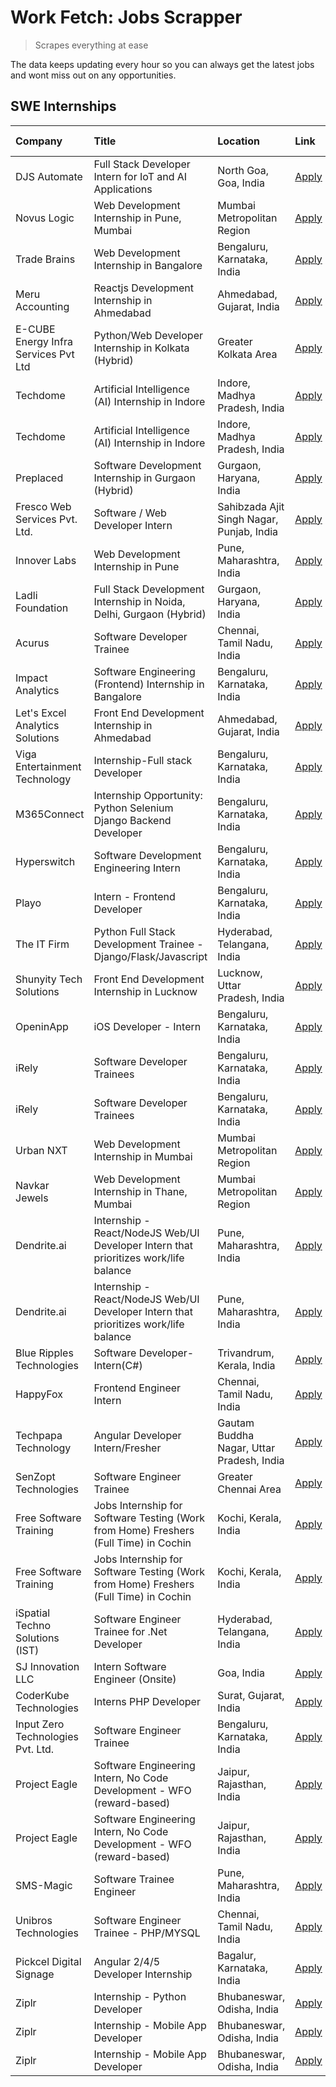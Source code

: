 # Work Fetch: Jobs Scrapper
> Scrapes everything at ease

The data keeps updating every hour so you can always get the latest jobs and wont miss out on any opportunities.

## SWE Internships
<!--START_SECTION:workfetch-->
| Company                              | Title                                                                                | Location                                  | Link                                                                                                                                                                                                                                                                                                       | Date Posted   |
|:-------------------------------------|:-------------------------------------------------------------------------------------|:------------------------------------------|:-----------------------------------------------------------------------------------------------------------------------------------------------------------------------------------------------------------------------------------------------------------------------------------------------------------|:--------------|
| DJS Automate                         | Full Stack Developer Intern for IoT and AI Applications                              | North Goa, Goa, India                     | [Apply](https://in.linkedin.com/jobs/view/full-stack-developer-intern-for-iot-and-ai-applications-at-djs-automate-3886211102?position=2&pageNum=0&refId=b23GDag5IPMv0yoMFurWGg%3D%3D&trackingId=JxOcwt9dqnXF1eK%2FZBR8hQ%3D%3D&trk=public_jobs_jserp-result_search-card)                                   | 2024-04-06    |
| Novus Logic                          | Web Development Internship in Pune, Mumbai                                           | Mumbai Metropolitan Region                | [Apply](https://in.linkedin.com/jobs/view/web-development-internship-in-pune-mumbai-at-novus-logic-3885741475?position=45&pageNum=0&refId=b23GDag5IPMv0yoMFurWGg%3D%3D&trackingId=YbEEc2lTbM28TnjBGHjs6Q%3D%3D&trk=public_jobs_jserp-result_search-card)                                                   | 2024-04-04    |
| Trade Brains                         | Web Development Internship in Bangalore                                              | Bengaluru, Karnataka, India               | [Apply](https://in.linkedin.com/jobs/view/web-development-internship-in-bangalore-at-trade-brains-3885739433?position=57&pageNum=0&refId=b23GDag5IPMv0yoMFurWGg%3D%3D&trackingId=%2BOg4505FJMPtxRxIwTLb9w%3D%3D&trk=public_jobs_jserp-result_search-card)                                                  | 2024-04-04    |
| Meru Accounting                      | Reactjs Development Internship in Ahmedabad                                          | Ahmedabad, Gujarat, India                 | [Apply](https://in.linkedin.com/jobs/view/reactjs-development-internship-in-ahmedabad-at-meru-accounting-3883961580?position=49&pageNum=0&refId=b23GDag5IPMv0yoMFurWGg%3D%3D&trackingId=JkHyr9NVnJHzNFDyAWPHAA%3D%3D&trk=public_jobs_jserp-result_search-card)                                             | 2024-04-03    |
| E-CUBE Energy Infra Services Pvt Ltd | Python/Web Developer Internship in Kolkata (Hybrid)                                  | Greater Kolkata Area                      | [Apply](https://in.linkedin.com/jobs/view/python-web-developer-internship-in-kolkata-hybrid-at-e-cube-energy-infra-services-pvt-ltd-3882160442?position=25&pageNum=0&refId=b23GDag5IPMv0yoMFurWGg%3D%3D&trackingId=pSEj6NS0llZett9o%2FLjtUQ%3D%3D&trk=public_jobs_jserp-result_search-card)                | 2024-04-02    |
| Techdome                             | Artificial Intelligence (AI) Internship in Indore                                    | Indore, Madhya Pradesh, India             | [Apply](https://in.linkedin.com/jobs/view/artificial-intelligence-ai-internship-in-indore-at-techdome-3882158884?position=32&pageNum=0&refId=b23GDag5IPMv0yoMFurWGg%3D%3D&trackingId=g%2B%2FRi0vno1brjEVqZWnc6g%3D%3D&trk=public_jobs_jserp-result_search-card)                                            | 2024-04-02    |
| Techdome                             | Artificial Intelligence (AI) Internship in Indore                                    | Indore, Madhya Pradesh, India             | [Apply](https://in.linkedin.com/jobs/view/artificial-intelligence-ai-internship-in-indore-at-techdome-3882158884?position=7&pageNum=2&refId=J6flZ5Z5U5oPf2hAKufEFw%3D%3D&trackingId=MZfjaglcdJa8%2F60IrKXpmg%3D%3D&trk=public_jobs_jserp-result_search-card)                                               | 2024-04-02    |
| Preplaced                            | Software Development Internship in Gurgaon (Hybrid)                                  | Gurgaon, Haryana, India                   | [Apply](https://in.linkedin.com/jobs/view/software-development-internship-in-gurgaon-hybrid-at-preplaced-3880567870?position=18&pageNum=0&refId=b23GDag5IPMv0yoMFurWGg%3D%3D&trackingId=W5D8xpr8yyo1Ddk%2FyvfG7Q%3D%3D&trk=public_jobs_jserp-result_search-card)                                           | 2024-04-01    |
| Fresco Web Services Pvt. Ltd.        | Software / Web Developer Intern                                                      | Sahibzada Ajit Singh Nagar, Punjab, India | [Apply](https://in.linkedin.com/jobs/view/software-web-developer-intern-at-fresco-web-services-pvt-ltd-3880552598?position=42&pageNum=0&refId=b23GDag5IPMv0yoMFurWGg%3D%3D&trackingId=w9wBrLsH4lcuc2tI8xGpMQ%3D%3D&trk=public_jobs_jserp-result_search-card)                                               | 2024-04-01    |
| Innover Labs                         | Web Development Internship in Pune                                                   | Pune, Maharashtra, India                  | [Apply](https://in.linkedin.com/jobs/view/web-development-internship-in-pune-at-innover-labs-3875494237?position=24&pageNum=0&refId=b23GDag5IPMv0yoMFurWGg%3D%3D&trackingId=83o2afrmYQJVasFkgBINyQ%3D%3D&trk=public_jobs_jserp-result_search-card)                                                         | 2024-03-28    |
| Ladli Foundation                     | Full Stack Development Internship in Noida, Delhi, Gurgaon (Hybrid)                  | Gurgaon, Haryana, India                   | [Apply](https://in.linkedin.com/jobs/view/full-stack-development-internship-in-noida-delhi-gurgaon-hybrid-at-ladli-foundation-3875495236?position=37&pageNum=0&refId=b23GDag5IPMv0yoMFurWGg%3D%3D&trackingId=TdMzppCO%2FuvX9EhB2tZWRg%3D%3D&trk=public_jobs_jserp-result_search-card)                      | 2024-03-28    |
| Acurus                               | Software Developer Trainee                                                           | Chennai, Tamil Nadu, India                | [Apply](https://in.linkedin.com/jobs/view/software-developer-trainee-at-acurus-3871400616?position=3&pageNum=0&refId=b23GDag5IPMv0yoMFurWGg%3D%3D&trackingId=OAts9C%2BS2E%2BdHM1Wht5LuQ%3D%3D&trk=public_jobs_jserp-result_search-card)                                                                    | 2024-03-26    |
| Impact Analytics                     | Software Engineering (Frontend) Internship in Bangalore                              | Bengaluru, Karnataka, India               | [Apply](https://in.linkedin.com/jobs/view/software-engineering-frontend-internship-in-bangalore-at-impact-analytics-3872535077?position=41&pageNum=0&refId=b23GDag5IPMv0yoMFurWGg%3D%3D&trackingId=TMtHUPeFpA%2FNjlil6zqVRA%3D%3D&trk=public_jobs_jserp-result_search-card)                                | 2024-03-26    |
| Let's Excel Analytics Solutions      | Front End Development Internship in Ahmedabad                                        | Ahmedabad, Gujarat, India                 | [Apply](https://in.linkedin.com/jobs/view/front-end-development-internship-in-ahmedabad-at-let-s-excel-analytics-solutions-3872524901?position=51&pageNum=0&refId=b23GDag5IPMv0yoMFurWGg%3D%3D&trackingId=eiKTWMMaEkW8aIjO%2Fdj6Rg%3D%3D&trk=public_jobs_jserp-result_search-card)                         | 2024-03-26    |
| Viga Entertainment Technology        | Internship-Full stack Developer                                                      | Bengaluru, Karnataka, India               | [Apply](https://in.linkedin.com/jobs/view/internship-full-stack-developer-at-viga-entertainment-technology-3870669789?position=54&pageNum=0&refId=b23GDag5IPMv0yoMFurWGg%3D%3D&trackingId=HV87s7iNcYpRpwpK%2FJ3LmA%3D%3D&trk=public_jobs_jserp-result_search-card)                                         | 2024-03-25    |
| M365Connect                          | Internship Opportunity: Python Selenium Django Backend Developer                     | Bengaluru, Karnataka, India               | [Apply](https://in.linkedin.com/jobs/view/internship-opportunity-python-selenium-django-backend-developer-at-m365connect-3868219387?position=38&pageNum=0&refId=b23GDag5IPMv0yoMFurWGg%3D%3D&trackingId=1Ll%2BU7RH%2FQXs4WJCJIcg4g%3D%3D&trk=public_jobs_jserp-result_search-card)                         | 2024-03-24    |
| Hyperswitch                          | Software Development Engineering Intern                                              | Bengaluru, Karnataka, India               | [Apply](https://in.linkedin.com/jobs/view/software-development-engineering-intern-at-hyperswitch-3865513498?position=17&pageNum=0&refId=b23GDag5IPMv0yoMFurWGg%3D%3D&trackingId=4eBuLVMOtEsQ%2FVMRSD6XyA%3D%3D&trk=public_jobs_jserp-result_search-card)                                                   | 2024-03-23    |
| Playo                                | Intern - Frontend Developer                                                          | Bengaluru, Karnataka, India               | [Apply](https://in.linkedin.com/jobs/view/intern-frontend-developer-at-playo-3864131172?position=16&pageNum=0&refId=b23GDag5IPMv0yoMFurWGg%3D%3D&trackingId=ZaemzKQVgwWhcYRt8LCjUg%3D%3D&trk=public_jobs_jserp-result_search-card)                                                                         | 2024-03-22    |
| The IT Firm                          | Python Full Stack Development Trainee - Django/Flask/Javascript                      | Hyderabad, Telangana, India               | [Apply](https://in.linkedin.com/jobs/view/python-full-stack-development-trainee-django-flask-javascript-at-the-it-firm-3864185812?position=19&pageNum=0&refId=b23GDag5IPMv0yoMFurWGg%3D%3D&trackingId=0%2BULYPhxnZoJXepTtQ6KBg%3D%3D&trk=public_jobs_jserp-result_search-card)                             | 2024-03-22    |
| Shunyity Tech Solutions              | Front End Development Internship in Lucknow                                          | Lucknow, Uttar Pradesh, India             | [Apply](https://in.linkedin.com/jobs/view/front-end-development-internship-in-lucknow-at-shunyity-tech-solutions-3867082792?position=8&pageNum=0&refId=b23GDag5IPMv0yoMFurWGg%3D%3D&trackingId=S%2BAKb0mDb28547MjhY%2FWoQ%3D%3D&trk=public_jobs_jserp-result_search-card)                                  | 2024-03-21    |
| OpeninApp                            | iOS Developer - Intern                                                               | Bengaluru, Karnataka, India               | [Apply](https://in.linkedin.com/jobs/view/ios-developer-intern-at-openinapp-3867093357?position=20&pageNum=0&refId=b23GDag5IPMv0yoMFurWGg%3D%3D&trackingId=UachD9S2PiyCwkSyZBn3yw%3D%3D&trk=public_jobs_jserp-result_search-card)                                                                          | 2024-03-21    |
| iRely                                | Software Developer Trainees                                                          | Bengaluru, Karnataka, India               | [Apply](https://in.linkedin.com/jobs/view/software-developer-trainees-at-irely-3860566039?position=33&pageNum=0&refId=b23GDag5IPMv0yoMFurWGg%3D%3D&trackingId=ihnKsz0s9f33%2FwAwMiGYBw%3D%3D&trk=public_jobs_jserp-result_search-card)                                                                     | 2024-03-18    |
| iRely                                | Software Developer Trainees                                                          | Bengaluru, Karnataka, India               | [Apply](https://in.linkedin.com/jobs/view/software-developer-trainees-at-irely-3860566039?position=8&pageNum=2&refId=J6flZ5Z5U5oPf2hAKufEFw%3D%3D&trackingId=tJ%2FiiN0MTUEURyPBpGlteA%3D%3D&trk=public_jobs_jserp-result_search-card)                                                                      | 2024-03-18    |
| Urban NXT                            | Web Development Internship in Mumbai                                                 | Mumbai Metropolitan Region                | [Apply](https://in.linkedin.com/jobs/view/web-development-internship-in-mumbai-at-urban-nxt-3858090142?position=47&pageNum=0&refId=b23GDag5IPMv0yoMFurWGg%3D%3D&trackingId=Ms0C9Sf5xMczV4X%2BaZutxg%3D%3D&trk=public_jobs_jserp-result_search-card)                                                        | 2024-03-15    |
| Navkar Jewels                        | Web Development Internship in Thane, Mumbai                                          | Mumbai Metropolitan Region                | [Apply](https://in.linkedin.com/jobs/view/web-development-internship-in-thane-mumbai-at-navkar-jewels-3858080315?position=60&pageNum=0&refId=b23GDag5IPMv0yoMFurWGg%3D%3D&trackingId=x8vLDElThAAv0WOPS9%2FtPw%3D%3D&trk=public_jobs_jserp-result_search-card)                                              | 2024-03-15    |
| Dendrite.ai                          | Internship - React/NodeJS Web/UI Developer Intern that prioritizes work/life balance | Pune, Maharashtra, India                  | [Apply](https://in.linkedin.com/jobs/view/internship-react-nodejs-web-ui-developer-intern-that-prioritizes-work-life-balance-at-dendrite-ai-3853583200?position=35&pageNum=0&refId=b23GDag5IPMv0yoMFurWGg%3D%3D&trackingId=uqTZCfE1IPSqqKZNbxKwxQ%3D%3D&trk=public_jobs_jserp-result_search-card)          | 2024-03-12    |
| Dendrite.ai                          | Internship - React/NodeJS Web/UI Developer Intern that prioritizes work/life balance | Pune, Maharashtra, India                  | [Apply](https://in.linkedin.com/jobs/view/internship-react-nodejs-web-ui-developer-intern-that-prioritizes-work-life-balance-at-dendrite-ai-3853583200?position=10&pageNum=2&refId=J6flZ5Z5U5oPf2hAKufEFw%3D%3D&trackingId=Yv13ficfy4fQXW19yvm0Aw%3D%3D&trk=public_jobs_jserp-result_search-card)          | 2024-03-12    |
| Blue Ripples Technologies            | Software Developer- Intern(C#)                                                       | Trivandrum, Kerala, India                 | [Apply](https://in.linkedin.com/jobs/view/software-developer-intern-c%23-at-blue-ripples-technologies-3850694934?position=52&pageNum=0&refId=b23GDag5IPMv0yoMFurWGg%3D%3D&trackingId=1kaI4r7h5Gbta5vTpIgShg%3D%3D&trk=public_jobs_jserp-result_search-card)                                                | 2024-03-08    |
| HappyFox                             | Frontend Engineer Intern                                                             | Chennai, Tamil Nadu, India                | [Apply](https://in.linkedin.com/jobs/view/frontend-engineer-intern-at-happyfox-3848357951?position=50&pageNum=0&refId=b23GDag5IPMv0yoMFurWGg%3D%3D&trackingId=bG0xwv%2FxrVLC9TSo1i5RAQ%3D%3D&trk=public_jobs_jserp-result_search-card)                                                                     | 2024-03-07    |
| Techpapa Technology                  | Angular Developer Intern/Fresher                                                     | Gautam Buddha Nagar, Uttar Pradesh, India | [Apply](https://in.linkedin.com/jobs/view/angular-developer-intern-fresher-at-techpapa-technology-3834305862?position=53&pageNum=0&refId=b23GDag5IPMv0yoMFurWGg%3D%3D&trackingId=yjKOrvqkjLjdR8ZXwgc68Q%3D%3D&trk=public_jobs_jserp-result_search-card)                                                    | 2024-02-20    |
| SenZopt Technologies                 | Software Engineer Trainee                                                            | Greater Chennai Area                      | [Apply](https://in.linkedin.com/jobs/view/software-engineer-trainee-at-senzopt-technologies-3827688781?position=55&pageNum=0&refId=b23GDag5IPMv0yoMFurWGg%3D%3D&trackingId=uHwMoPS0XTlSR1bkdSMBLw%3D%3D&trk=public_jobs_jserp-result_search-card)                                                          | 2024-02-12    |
| Free Software Training               | Jobs Internship for Software Testing (Work from Home) Freshers (Full Time) in Cochin | Kochi, Kerala, India                      | [Apply](https://in.linkedin.com/jobs/view/jobs-internship-for-software-testing-work-from-home-freshers-full-time-in-cochin-at-free-software-training-3826557030?position=28&pageNum=0&refId=b23GDag5IPMv0yoMFurWGg%3D%3D&trackingId=DwjecgeOuTxoFBXN53n8AA%3D%3D&trk=public_jobs_jserp-result_search-card) | 2024-02-10    |
| Free Software Training               | Jobs Internship for Software Testing (Work from Home) Freshers (Full Time) in Cochin | Kochi, Kerala, India                      | [Apply](https://in.linkedin.com/jobs/view/jobs-internship-for-software-testing-work-from-home-freshers-full-time-in-cochin-at-free-software-training-3826557030?position=3&pageNum=2&refId=J6flZ5Z5U5oPf2hAKufEFw%3D%3D&trackingId=f5kh5xZefj2cGa8URvLW7Q%3D%3D&trk=public_jobs_jserp-result_search-card)  | 2024-02-10    |
| iSpatial Techno Solutions (IST)      | Software Engineer Trainee for .Net Developer                                         | Hyderabad, Telangana, India               | [Apply](https://in.linkedin.com/jobs/view/software-engineer-trainee-for-net-developer-at-ispatial-techno-solutions-ist-3826984352?position=59&pageNum=0&refId=b23GDag5IPMv0yoMFurWGg%3D%3D&trackingId=KPQAoWs1%2BT3cX9NKpr7FqA%3D%3D&trk=public_jobs_jserp-result_search-card)                             | 2024-01-16    |
| SJ Innovation LLC                    | Intern Software Engineer (Onsite)                                                    | Goa, India                                | [Apply](https://in.linkedin.com/jobs/view/intern-software-engineer-onsite-at-sj-innovation-llc-3799959011?position=58&pageNum=0&refId=b23GDag5IPMv0yoMFurWGg%3D%3D&trackingId=ppuEXdHPqXTJBYzGVHRt8w%3D%3D&trk=public_jobs_jserp-result_search-card)                                                       | 2024-01-11    |
| CoderKube Technologies               | Interns PHP Developer                                                                | Surat, Gujarat, India                     | [Apply](https://in.linkedin.com/jobs/view/interns-php-developer-at-coderkube-technologies-3800923432?position=43&pageNum=0&refId=b23GDag5IPMv0yoMFurWGg%3D%3D&trackingId=Q38zLjmZv0%2BHtaco%2FT95Sw%3D%3D&trk=public_jobs_jserp-result_search-card)                                                        | 2024-01-09    |
| Input Zero Technologies Pvt. Ltd.    | Software Engineer Trainee                                                            | Bengaluru, Karnataka, India               | [Apply](https://in.linkedin.com/jobs/view/software-engineer-trainee-at-input-zero-technologies-pvt-ltd-3800927643?position=44&pageNum=0&refId=b23GDag5IPMv0yoMFurWGg%3D%3D&trackingId=PgJ6qIlCi3kaqoakWITDMQ%3D%3D&trk=public_jobs_jserp-result_search-card)                                               | 2024-01-09    |
| Project Eagle                        | Software Engineering Intern, No Code Development - WFO (reward-based)                | Jaipur, Rajasthan, India                  | [Apply](https://in.linkedin.com/jobs/view/software-engineering-intern-no-code-development-wfo-reward-based-at-project-eagle-3813375543?position=30&pageNum=0&refId=b23GDag5IPMv0yoMFurWGg%3D%3D&trackingId=vAFk%2BU6sxqqvd6GzBiOrXQ%3D%3D&trk=public_jobs_jserp-result_search-card)                        | 2023-12-30    |
| Project Eagle                        | Software Engineering Intern, No Code Development - WFO (reward-based)                | Jaipur, Rajasthan, India                  | [Apply](https://in.linkedin.com/jobs/view/software-engineering-intern-no-code-development-wfo-reward-based-at-project-eagle-3813375543?position=5&pageNum=2&refId=J6flZ5Z5U5oPf2hAKufEFw%3D%3D&trackingId=WhdD9EiX4ntGnlGK3bonvg%3D%3D&trk=public_jobs_jserp-result_search-card)                           | 2023-12-30    |
| SMS-Magic                            | Software Trainee Engineer                                                            | Pune, Maharashtra, India                  | [Apply](https://in.linkedin.com/jobs/view/software-trainee-engineer-at-sms-magic-3761409781?position=4&pageNum=0&refId=b23GDag5IPMv0yoMFurWGg%3D%3D&trackingId=XDyKTHGpzwUsHzgS%2Fzt2lg%3D%3D&trk=public_jobs_jserp-result_search-card)                                                                    | 2023-11-16    |
| Unibros Technologies                 | Software Engineer Trainee - PHP/MYSQL                                                | Chennai, Tamil Nadu, India                | [Apply](https://in.linkedin.com/jobs/view/software-engineer-trainee-php-mysql-at-unibros-technologies-3656599241?position=14&pageNum=0&refId=b23GDag5IPMv0yoMFurWGg%3D%3D&trackingId=RND9KMgRsRrnIf3G0Z0rNw%3D%3D&trk=public_jobs_jserp-result_search-card)                                                | 2023-06-12    |
| Pickcel Digital Signage              | Angular 2/4/5 Developer Internship                                                   | Bagalur, Karnataka, India                 | [Apply](https://in.linkedin.com/jobs/view/angular-2-4-5-developer-internship-at-pickcel-digital-signage-3627620591?position=6&pageNum=0&refId=b23GDag5IPMv0yoMFurWGg%3D%3D&trackingId=%2FDZXg58d8jvGTWSqMbzO2Q%3D%3D&trk=public_jobs_jserp-result_search-card)                                             | 2023-06-06    |
| Ziplr                                | Internship - Python Developer                                                        | Bhubaneswar, Odisha, India                | [Apply](https://in.linkedin.com/jobs/view/internship-python-developer-at-ziplr-3645677592?position=21&pageNum=0&refId=b23GDag5IPMv0yoMFurWGg%3D%3D&trackingId=oAjhoiElR2hphNM6ip7yDQ%3D%3D&trk=public_jobs_jserp-result_search-card)                                                                       | 2023-06-02    |
| Ziplr                                | Internship - Mobile App Developer                                                    | Bhubaneswar, Odisha, India                | [Apply](https://in.linkedin.com/jobs/view/internship-mobile-app-developer-at-ziplr-3618474948?position=26&pageNum=0&refId=b23GDag5IPMv0yoMFurWGg%3D%3D&trackingId=SHQqx%2FIVnY1yzEreqLdDxg%3D%3D&trk=public_jobs_jserp-result_search-card)                                                                 | 2023-05-03    |
| Ziplr                                | Internship - Mobile App Developer                                                    | Bhubaneswar, Odisha, India                | [Apply](https://in.linkedin.com/jobs/view/internship-mobile-app-developer-at-ziplr-3618474948?position=1&pageNum=2&refId=J6flZ5Z5U5oPf2hAKufEFw%3D%3D&trackingId=d%2FnTDIqubyr5l9jsJIsa2Q%3D%3D&trk=public_jobs_jserp-result_search-card)                                                                  | 2023-05-03    |
<!--END_SECTION:workfetch-->
